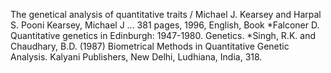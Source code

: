 
The genetical analysis of quantitative traits / Michael J. Kearsey and Harpal S. Pooni Kearsey, Michael J ... 381 pages, 1996, English, Book
*Falconer D. Quantitative genetics in Edinburgh: 1947-1980. Genetics.
*Singh, R.K. and Chaudhary, B.D. (1987) Biometrical Methods in Quantitative Genetic Analysis. Kalyani Publishers, New Delhi, Ludhiana, India, 318.
